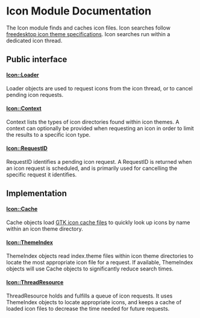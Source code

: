 # Icon Module Documentation
The Icon module finds and caches icon files. Icon searches follow [freedesktop icon theme specifications](https://specifications.freedesktop.org/icon-theme-spec/icon-theme-spec-latest.html). Icon searches run within a dedicated icon thread.

## Public interface
#### [Icon\::Loader](../../Source/Files/Icon/Icon_Loader.h)
Loader objects are used to request icons from the icon thread, or to cancel pending icon requests.

#### [Icon\::Context](../../Source/Files/Icon/Types/Icon_Context.h)
Context lists the types of icon directories found within icon themes. A context can optionally be provided when requesting an icon in order to limit the results to a specific icon type.

#### [Icon\::RequestID](../../Source/Files/Icon/Types/Icon_RequestID.h)
RequestID identifies a pending icon request. A RequestID is returned when an icon request is scheduled, and is primarily used for cancelling the specific request it identifies.

## Implementation

#### [Icon\::Cache](../../Source/Files/Icon/Icon_Cache.h)
Cache objects load [GTK icon cache files](https://raw.githubusercontent.com/GNOME/gtk/master/docs/iconcache.txt) to quickly look up icons by name within an icon theme directory.

#### [Icon\::ThemeIndex](../../Source/Files/Icon/Icon_ThemeIndex.h)
ThemeIndex objects read index.theme files within icon theme directories to locate the most appropriate icon file for a request. If available, ThemeIndex objects will use Cache objects to significantly reduce search times.

#### [Icon\::ThreadResource](../../Source/Files/Icon/Icon_ThreadResource.h)
ThreadResource holds and fulfills a queue of icon requests. It uses ThemeIndex objects to locate appropriate icons, and keeps a cache of loaded icon files to decrease the time needed for future requests.


